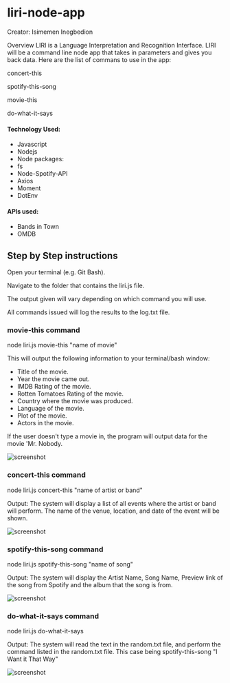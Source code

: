 # liri-node-app

Creator: Isimemen Inegbedion

Overview
LIRI is a Language Interpretation and Recognition Interface. LIRI will be a command line node app that takes in parameters and gives you back data. Here are the list of commans to use in the app:

concert-this

spotify-this-song

movie-this

do-what-it-says

#### Technology Used:
* Javascript
* Nodejs
* Node packages:
* fs
* Node-Spotify-API
* Axios
* Moment
* DotEnv


#### APIs used:
* Bands in Town
* OMDB

## Step by Step instructions

Open your terminal (e.g. Git Bash).

Navigate to the folder that contains the liri.js file.

The output given will vary depending on which command you will use.

All commands issued will log the results to the log.txt file.

### movie-this command

 node liri.js movie-this "name of movie"

This will output the following information to your terminal/bash window:

  * Title of the movie.
  * Year the movie came out.
  * IMDB Rating of the movie.
  * Rotten Tomatoes Rating of the movie.
  * Country where the movie was produced.
  * Language of the movie.
  * Plot of the movie.
  * Actors in the movie.

If the user doesn't type a movie in, the program will output data for the movie 'Mr. Nobody.

![screenshot](https://illimitableissi.github.io/liri-node-app/screenshots/movie.PNG)

### concert-this command

 node liri.js concert-this "name of artist or band"

Output: The system will display a list of all events where the artist or band will perform. The name of the venue, location, and date of the event will be shown.

![screenshot](https://illimitableissi.github.io/liri-node-app/screenshots/concert.PNG)

### spotify-this-song command

 node liri.js spotify-this-song "name of song"

Output: The system will display the Artist Name, Song Name, Preview link of the song from Spotify and the album that the song is from.

![screenshot](https://illimitableissi.github.io/liri-node-app/screenshots/song.PNG)


### do-what-it-says command

 node liri.js do-what-it-says

Output: The system will read the text in the random.txt file, and perform the command listed in the random.txt file. This case being spotify-this-song "I Want it That Way"

![screenshot](https://illimitableissi.github.io/liri-node-app/screenshots/dowhatitsays.PNG)


